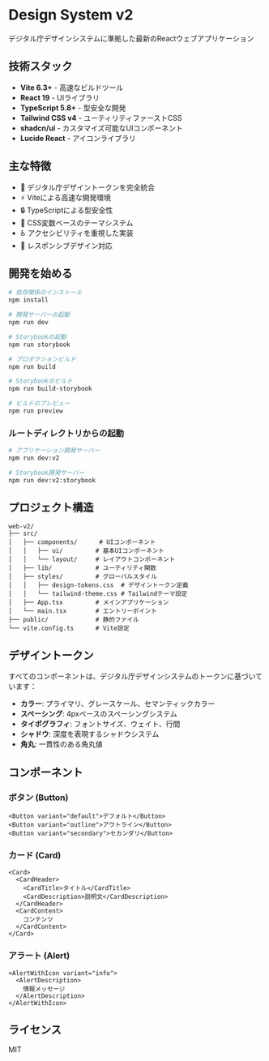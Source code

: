 # Design System v2

デジタル庁デザインシステムに準拠した最新のReactウェブアプリケーション

## 技術スタック

- **Vite 6.3+** - 高速なビルドツール
- **React 19** - UIライブラリ
- **TypeScript 5.8+** - 型安全な開発
- **Tailwind CSS v4** - ユーティリティファーストCSS
- **shadcn/ui** - カスタマイズ可能なUIコンポーネント
- **Lucide React** - アイコンライブラリ

## 主な特徴

- 🎨 デジタル庁デザイントークンを完全統合
- ⚡ Viteによる高速な開発環境
- 🔒 TypeScriptによる型安全性
- 🎯 CSS変数ベースのテーマシステム
- ♿ アクセシビリティを重視した実装
- 📱 レスポンシブデザイン対応

## 開発を始める

```bash
# 依存関係のインストール
npm install

# 開発サーバーの起動
npm run dev

# Storybookの起動
npm run storybook

# プロダクションビルド
npm run build

# Storybookのビルド
npm run build-storybook

# ビルドのプレビュー
npm run preview
```

### ルートディレクトリからの起動

```bash
# アプリケーション開発サーバー
npm run dev:v2

# Storybook開発サーバー
npm run dev:v2:storybook
```

## プロジェクト構造

```
web-v2/
├── src/
│   ├── components/      # UIコンポーネント
│   │   ├── ui/         # 基本UIコンポーネント
│   │   └── layout/     # レイアウトコンポーネント
│   ├── lib/            # ユーティリティ関数
│   ├── styles/         # グローバルスタイル
│   │   ├── design-tokens.css  # デザイントークン定義
│   │   └── tailwind-theme.css # Tailwindテーマ設定
│   ├── App.tsx         # メインアプリケーション
│   └── main.tsx        # エントリーポイント
├── public/             # 静的ファイル
└── vite.config.ts      # Vite設定
```

## デザイントークン

すべてのコンポーネントは、デジタル庁デザインシステムのトークンに基づいています：

- **カラー**: プライマリ、グレースケール、セマンティックカラー
- **スペーシング**: 4pxベースのスペーシングシステム
- **タイポグラフィ**: フォントサイズ、ウェイト、行間
- **シャドウ**: 深度を表現するシャドウシステム
- **角丸**: 一貫性のある角丸値

## コンポーネント

### ボタン (Button)
```tsx
<Button variant="default">デフォルト</Button>
<Button variant="outline">アウトライン</Button>
<Button variant="secondary">セカンダリ</Button>
```

### カード (Card)
```tsx
<Card>
  <CardHeader>
    <CardTitle>タイトル</CardTitle>
    <CardDescription>説明文</CardDescription>
  </CardHeader>
  <CardContent>
    コンテンツ
  </CardContent>
</Card>
```

### アラート (Alert)
```tsx
<AlertWithIcon variant="info">
  <AlertDescription>
    情報メッセージ
  </AlertDescription>
</AlertWithIcon>
```

## ライセンス

MIT
